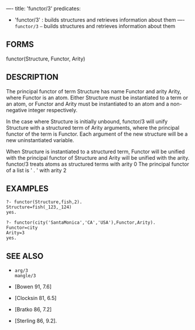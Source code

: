 —-
title: 'functor/3'
predicates:
 - 'functor/3' : builds structures and retrieves information about them
—-
`functor/3` `—` builds structures and retrieves information about them


## FORMS

functor(Structure, Functor, Arity)


## DESCRIPTION

The principal functor of term Structure has name Functor and arity Arity, where Functor is an atom. Either Structure must be instantiated to a term or an atom, or Functor and Arity must be instantiated to an atom and a non-negative integer respectively.

In the case where Structure is initially unbound, functor/3 will unify Structure with a structured term of Arity arguments, where the principal functor of the term is Functor. Each argument of the new structure will be a new uninstantiated variable.

When Structure is instantiated to a structured term, Functor will be unified with the principal functor of Structure and Arity will be unified with the arity. functor/3 treats atoms as structured terms with arity 0 The principal functor of a list is ' . ' with arity 2


## EXAMPLES

```
?- functor(Structure,fish,2).
Structure=fish(_123,_124)
yes.
```

```
?- functor(city('SantaMonica','CA','USA'),Functor,Arity).
Functor=city
Arity=3
yes.
```


## SEE ALSO

- `arg/3`  
`mangle/3`

- [Bowen 91, 7.6]
- [Clocksin 81, 6.5]
- [Bratko 86, 7.2]
- [Sterling 86, 9.2]. 

